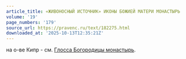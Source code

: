 ```yaml
---
article_title: «ЖИВОНОСНЫЙ ИСТОЧНИК» ИКОНЫ БОЖИЕЙ МАТЕРИ МОНАСТЫРЬ
volume: '19'
page_numbers: '179'
source_url: https://pravenc.ru/text/182275.html
downloaded_at: '2025-10-13T12:35:21Z'
---
```


на о-ве Кипр - см. [Глосса Богородицы монастырь](<https://pravenc.ru/text/Глосса Богородицы монастырь.html>).
